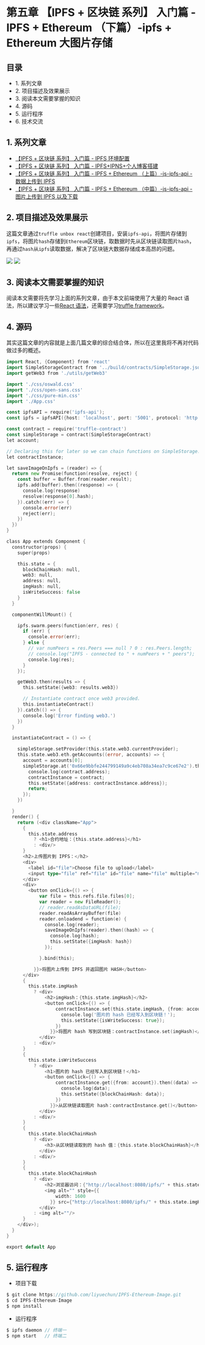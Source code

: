 # 第五章 【IPFS + 区块链 系列】 入门篇 - IPFS + Ethereum （下篇）-ipfs + Ethereum 大图片存储

## 目录

*   1\. 系列文章
*   2\. 项目描述及效果展示
*   3\. 阅读本文需要掌握的知识
*   4\. 源码
*   5\. 运行程序
*   6\. 技术交流

## 1\. 系列文章

*   [【IPFS + 区块链 系列】 入门篇 - IPFS 环境配置](http://www.chaindesk.cn/witbook/12/139)
*   [【IPFS + 区块链 系列】 入门篇 - IPFS+IPNS+个人博客搭建](http://www.chaindesk.cn/witbook/12/140)
*   [【IPFS + 区块链 系列】 入门篇 - IPFS + Ethereum （上篇）-js-ipfs-api - 数据上传到 IPFS](http://www.chaindesk.cn/witbook/12/141)
*   [【IPFS + 区块链 系列】 入门篇 - IPFS + Ethereum （中篇）-js-ipfs-api - 图片上传到 IPFS 以及下载](http://www.chaindesk.cn/witbook/12/142)

## 2\. 项目描述及效果展示

这篇文章通过`truffle unbox react`创建项目，安装`ipfs-api`，将图片存储到`ipfs`，将图片`hash`存储到`Ethereum`区块链，取数据时先从区块链读取图片`hash`，再通过`hash`从`ipfs`读取数据，解决了区块链大数据存储成本高昂的问题。

![](img/79a151a43f6ad99b763b12a06d3c2da5.jpg)
![](img/d299360ed277176acd29c35799c8ee69.jpg)

## 3\. 阅读本文需要掌握的知识

阅读本文需要将先学习上面的系列文章，由于本文前端使用了大量的 React 语法，所以建议学习一些[React 语法](http://edu.csdn.net/course/play/4749)，还需要学习[truffle framework](http://truffleframework.com/)。

## 4\. 源码

其实这篇文章的内容就是上面几篇文章的综合结合体，所以在这里我将不再对代码做过多的概述。

```go
import React, {Component} from 'react'
import SimpleStorageContract from '../build/contracts/SimpleStorage.json'
import getWeb3 from './utils/getWeb3'

import './css/oswald.css'
import './css/open-sans.css'
import './css/pure-min.css'
import './App.css'

const ipfsAPI = require('ipfs-api');
const ipfs = ipfsAPI({host: 'localhost', port: '5001', protocol: 'http'});

const contract = require('truffle-contract')
const simpleStorage = contract(SimpleStorageContract)
let account;

// Declaring this for later so we can chain functions on SimpleStorage.
let contractInstance;

let saveImageOnIpfs = (reader) => {
  return new Promise(function(resolve, reject) {
    const buffer = Buffer.from(reader.result);
    ipfs.add(buffer).then((response) => {
      console.log(response)
      resolve(response[0].hash);
    }).catch((err) => {
      console.error(err)
      reject(err);
    })
  })
}

class App extends Component {
  constructor(props) {
    super(props)

    this.state = {
      blockChainHash: null,
      web3: null,
      address: null,
      imgHash: null,
      isWriteSuccess: false
    }
  }

  componentWillMount() {

    ipfs.swarm.peers(function(err, res) {
      if (err) {
        console.error(err);
      } else {
        // var numPeers = res.Peers === null ? 0 : res.Peers.length;
        // console.log("IPFS - connected to " + numPeers + " peers");
        console.log(res);
      }
    });

    getWeb3.then(results => {
      this.setState({web3: results.web3})

      // Instantiate contract once web3 provided.
      this.instantiateContract()
    }).catch(() => {
      console.log('Error finding web3.')
    })
  }

  instantiateContract = () => {

    simpleStorage.setProvider(this.state.web3.currentProvider);
    this.state.web3.eth.getAccounts((error, accounts) => {
      account = accounts[0];
      simpleStorage.at('0x66e9bbfe244799149a9c4eb708a34ea7c9ce67e2').then((contract) => {
        console.log(contract.address);
        contractInstance = contract;
        this.setState({address: contractInstance.address});
        return;
      });
    })

  }
  render() {
    return (<div className="App">
      {
        this.state.address
          ? <h1>合约地址：{this.state.address}</h1>
          : <div/>
      }
      <h2>上传图片到 IPFS：</h2>
      <div>
        <label id="file">Choose file to upload</label>
        <input type="file" ref="file" id="file" name="file" multiple="multiple"/>
      </div>
      <div>
        <button onClick={() => {
            var file = this.refs.file.files[0];
            var reader = new FileReader();
            // reader.readAsDataURL(file);
            reader.readAsArrayBuffer(file)
            reader.onloadend = function(e) {
              console.log(reader);
              saveImageOnIpfs(reader).then((hash) => {
                console.log(hash);
                this.setState({imgHash: hash})
              });

            }.bind(this);

          }}>将图片上传到 IPFS 并返回图片 HASH</button>
      </div>
      {
        this.state.imgHash
          ? <div>
              <h2>imgHash：{this.state.imgHash}</h2>
              <button onClick={() => {
                  contractInstance.set(this.state.imgHash, {from: account}).then(() => {
                    console.log('图片的 hash 已经写入到区块链！');
                    this.setState({isWriteSuccess: true});
                  })
                }}>将图片 hash 写到区块链：contractInstance.set(imgHash)</button>
            </div>
          : <div/>
      }
      {
        this.state.isWriteSuccess
          ? <div>
              <h1>图片的 hash 已经写入到区块链！</h1>
              <button onClick={() => {
                  contractInstance.get({from: account}).then((data) => {
                    console.log(data);
                    this.setState({blockChainHash: data});
                  })
                }}>从区块链读取图片 hash：contractInstance.get()</button>
            </div>
          : <div/>
      }
      {
        this.state.blockChainHash
          ? <div>
              <h3>从区块链读取到的 hash 值：{this.state.blockChainHash}</h3>
            </div>
          : <div/>
      }
      {
        this.state.blockChainHash
          ? <div>
              <h2>浏览器访问：{"http://localhost:8080/ipfs/" + this.state.imgHash}</h2>
              <img alt="" style={{
                  width: 1600
                }} src={"http://localhost:8080/ipfs/" + this.state.imgHash}/>
            </div>
          : <img alt=""/>
      }
    </div>);
  }
}

export default App 
```

## 5\. 运行程序

*   项目下载

```go
$ git clone https://github.com/liyuechun/IPFS-Ethereum-Image.git
$ cd IPFS-Ethereum-Image
$ npm install 
```

*   运行程序

```go
$ ipfs daemon // 终端一
$ npm start   // 终端二 
```